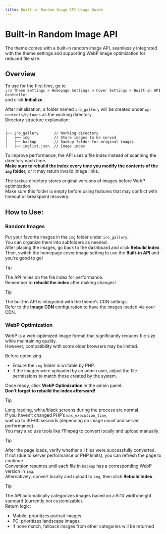 ```yaml
---
title: Built-in Random Image API Usage Guide
---
```


# Built-in Random Image API <Badge type="tip" text="v3.0" />

The theme comes with a built-in random image API, seamlessly integrated with the theme settings and supporting WebP image optimization for reduced file size.

## Overview

To use for the first time, go to  
`iro Theme Settings > Homepage Settings > Cover Settings > Built-in API Controller`  
and click **Initialize**.

After initialization, a folder named `iro_gallery` will be created under `wp-contents/uploads` as the working directory.  
Directory structure explanation:
```
.
├── iro_gallery       // Working directory
│   ├── img           // Store images to be served
│   ├── backup        // Backup folder for original images
|   ├── imglist.json  // Image index
```

To improve performance, the API uses a file index instead of scanning the directory each time.  
**Make sure to rebuild the index every time you modify the contents of the `img` folder,** or it may return invalid image links.

The `backup` directory stores original versions of images before WebP optimization.  
Make sure this folder is empty before using features that may conflict with timeout or breakpoint recovery.

## How to Use:

### Random Images

Put your favorite images in the `img` folder under `iro_gallery`.  
You can organize them into subfolders as needed.  
After placing the images, go back to the dashboard and click **Rebuild Index**.  
Then, switch the homepage cover image setting to use the **Built-in API** and you're good to go!

> [!TIP]
> The API relies on the file index for performance.  
> Remember to **rebuild the index** after making changes!

> [!TIP]
> The built-in API is integrated with the theme's CDN settings.  
> Refer to the **Image CDN** configuration to have the images loaded via your CDN.

### WebP Optimization

WebP is a web-optimized image format that significantly reduces file size while maintaining quality.  
However, compatibility with some older browsers may be limited.

Before optimizing:

- Ensure the `img` folder is writable by PHP.
- If the images were uploaded by an admin user, adjust the file permissions to match those created by the system.

Once ready, click **WebP Optimization** in the admin panel.  
**Don't forget to rebuild the index afterward!**

> [!TIP]
> Long loading, white/black screens during the process are normal.  
> If you haven’t changed PHP’s `max_execution_time`,  
> wait up to 30–60 seconds (depending on image count and server performance).  
> You may also use tools like FFmpeg to convert locally and upload manually.

> [!TIP]
> After the page loads, verify whether all files were successfully converted.  
> If not (due to server performance or PHP limits), you can refresh the page to continue.  
> Conversion resumes until each file in `backup` has a corresponding WebP version in `img`.  
> Alternatively, convert locally and upload to `img`, then click **Rebuild Index**.

> [!TIP]
> The API automatically categorizes images based on a 9:10 width/height standard (currently not customizable).  
> Return logic:
> - Mobile: prioritizes portrait images  
> - PC: prioritizes landscape images  
> - If none match, fallback images from other categories will be returned
